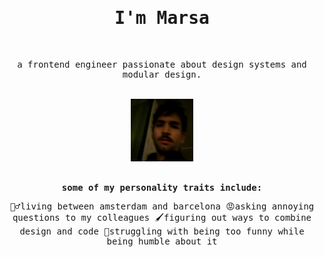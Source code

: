 <div align="center">
  <samp>
  <h1>I'm Marsa</h1>
  <br>
  <p>
    a frontend engineer passionate about design systems and modular design.
  
  </p>
  <br>
  <div align="center">
    <img width="100px" src="https://github.com/mglavall/mglavall/blob/master/profile.jpg?raw=true" ></img>
   </div>
  <br>
    
  
  **some of my personality traits include:**
  
   🚴‍♂️living between amsterdam and barcelona
   😡asking annoying questions to my colleagues
   🖌️figuring out ways to combine design and code
   🤡struggling with being too funny while being humble about it
  
  </samp>
</div>

<!--
**mglavall/mglavall** is a ✨ _special_ ✨ repository because its `README.md` (this file) appears on your GitHub profile.

Here are some ideas to get you started:

- 🔭 I’m currently working on ...
- 🌱 I’m currently learning ...
- 👯 I’m looking to collaborate on ...
- 🤔 I’m looking for help with ...
- 💬 Ask me about ...
- 📫 How to reach me: ...
- 😄 Pronouns: ...
- ⚡ Fun fact: ...
-->
